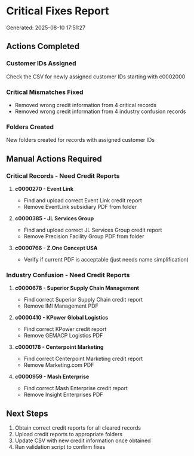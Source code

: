 # Critical Fixes Report
Generated: 2025-08-10 17:51:27

## Actions Completed

### Customer IDs Assigned
Check the CSV for newly assigned customer IDs starting with c0002000

### Critical Mismatches Fixed
- Removed wrong credit information from 4 critical records
- Removed wrong credit information from 4 industry confusion records

### Folders Created
New folders created for records with assigned customer IDs

## Manual Actions Required

### Critical Records - Need Credit Reports
1. **c0000270 - Event Link**
   - Find and upload correct Event Link credit report
   - Remove EventLink subsidiary PDF from folder

2. **c0000385 - JL Services Group**
   - Find and upload correct JL Services Group credit report
   - Remove Precision Facility Group PDF from folder

3. **c0000766 - Z.One Concept USA**
   - Verify if current PDF is acceptable (just needs name simplification)

### Industry Confusion - Need Credit Reports  
1. **c0000678 - Superior Supply Chain Management**
   - Find correct Superior Supply Chain credit report
   - Remove IMI Management PDF

2. **c0000410 - KPower Global Logistics**
   - Find correct KPower credit report
   - Remove GEMACP Logistics PDF

3. **c0000178 - Centerpoint Marketing**
   - Find correct Centerpoint Marketing credit report
   - Remove Marketing.com PDF

4. **c0000959 - Mash Enterprise**
   - Find correct Mash Enterprise credit report
   - Remove Insight Enterprises PDF

## Next Steps

1. Obtain correct credit reports for all cleared records
2. Upload credit reports to appropriate folders
3. Update CSV with new credit information once obtained
4. Run validation script to confirm fixes
